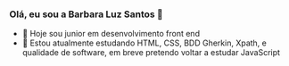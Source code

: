 ### Olá, eu sou a Barbara Luz Santos 👋

- 🔭 Hoje sou junior em desenvolvimento front end
- 🌱 Estou atualmente estudando HTML, CSS, BDD Gherkin, Xpath, e qualidade de software, em breve pretendo voltar a estudar JavaScript
